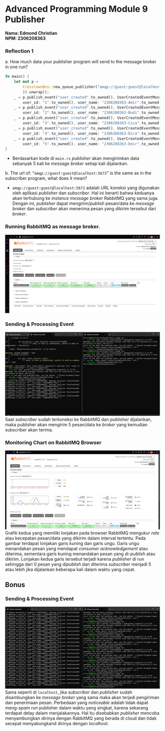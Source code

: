 # Advanced Programming Module 9 Publisher
**Nama: Edmond Christian**<br>
**NPM: 2306208363**

### Reflection 1
a. How much data your publisher program will send to the message broker in one run?

```rust
fn main() {
    let mut p =
        CrosstownBus::new_queue_publisher("amqp://guest:guest@localhost:5672".to_owned(
        )).unwrap();
    _ = p.publish_event("user_created".to_owned(), UserCreatedEventMessage {
        user_id: "1".to_owned(), user_name: "2306208363-Amir".to_owned() });
    _ = p.publish_event("user_created".to_owned(), UserCreatedEventMessage {
        user_id: "2".to_owned(), user_name: "2306208363-Budi".to_owned() });
    _ = p.publish_event("user_created".to_owned(), UserCreatedEventMessage {
        user_id: "3".to_owned(), user_name: "2306208363-Cica".to_owned() });
    _ = p.publish_event("user_created".to_owned(), UserCreatedEventMessage {
        user_id: "4".to_owned(), user_name: "2306208363-Dira".to_owned() });
    _ = p.publish_event("user_created".to_owned(), UserCreatedEventMessage {
        user_id: "5".to_owned(), user_name: "2306208363-Emir".to_owned() });
}
```
- Berdasarkan kode di `main.rs` *publisher* akan mengirimkan data sebanyak 5 kali ke *message broker* setiap kali dijalankan.

b. The url of: “`amqp://guest:guest@localhost:5672`” is the same as in the subscriber program, what does it mean?
- `amqp://guest:guest@localhost:5672` adalah URL koneksi yang digunakan oleh aplikasi *publisher* dan *subscriber*. Hal ini berarti bahwa keduanya akan terhubung ke *instance message broker* RabbitMQ yang sama juga. Dengan ini, *publisher* dapat mengirim/*publish* pesan/data ke *message broker* dan *subscriber* akan menerima pesan yang dikirim tersebut dari *broker*.

### Running RabbitMQ as message broker.
![Running RabbitMQ as message broker.](RunningRabbitMQ.png)

### Sending & Processing Event
![Sending & Processing Event](SendingProcessingEvent.png)
Saat *subscriber* sudah terkoneksi ke RabbitMQ dan *publisher* dijalankan, maka publisher akan mengirim 5 pesan/data ke *broker* yang kemudian subscriber akan terima.

### Monitoring Chart on RabbitMQ Browser
![Monitoring Image](MonitoringChart.png)
Grafik kedua yang memiliki lonjakan pada browser RabbitMQ mengukur *rate* atau kecepatan pesan/data yang dikirim dalam interval tertentu. Pada gambar terdapat lonjakan garis kuning dan garis ungu. Garis ungu menandakan pesan yang mendapat *consumer acknowledgement* atau diterima, sementara garis kuning menandakan pesan yang di-*publish* atau dikirim. Lonjakan kedua garis tersebut terjadi karena *publisher* di run sehingga dari 0 pesan yang di*publish* dan diterima *subscriber* menjadi 5 atau lebih jika dijalankan beberapa kali dalam waktu yang cepat.


## Bonus
### Sending & Processing Event
![Bonus1](BonusSendingProcessingEvent.png)
Sama seperti di `localhost`, jika *subscriber* dan *publisher* sudah disambungkan ke *message broker* yang sama maka akan terjadi pengiriman dan penerimaan pesan. Perbedaan yang *noticeable* adalah tidak dapat meng-*spam* *run* publisher dalam waktu yang singkat, karena sekarang terdapat delay dalam menjalakannya. Hal itu disebabkan *publisher* mencoba menyambungkan dirinya dengan RabbitMQ yang berada di cloud dan tidak secepat menyabungkand dirinya dengan *localhost*.